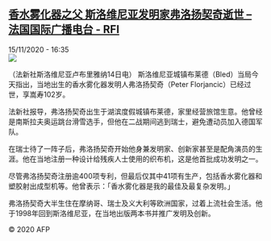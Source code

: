 <!--1605459389000-->
[香水雾化器之父 斯洛维尼亚发明家弗洛扬契奇逝世 – 法国国际广播电台 - RFI](http://www.rfi.fr//cn/contenu/20201115-%E9%A6%99%E6%B0%B4%E9%9B%BE%E5%8C%96%E5%99%A8%E4%B9%8B%E7%88%B6-%E6%96%AF%E6%B4%9B%E7%BB%B4%E5%B0%BC%E4%BA%9A%E5%8F%91%E6%98%8E%E5%AE%B6%E5%BC%97%E6%B4%9B%E6%89%AC%E5%A5%91%E5%A5%87%E9%80%9D%E4%B8%96)
------

<div>15/11/2020 - 16:35</div><img src="https://s.rfi.fr/media/display/ecac944e-275b-11eb-9396-005056bf87d6/w:310/p:16x9/int0019b.201115233501.jpg"><div class="t-content__body u-clearfix"><p>（法新社斯洛维尼亚卢布里雅纳14日电）    斯洛维尼亚城镇布莱德（Bled）当局今天指出，当地出生的香水雾化器发明人弗洛扬契奇（Peter Florjancic）已经过世，享嵩寿102岁。</p><p>    法新社报导，弗洛扬契奇出生于湖滨度假城镇布莱德，家里经营旅馆生意。他曾经是南斯拉夫奥运跳台滑雪选手，但他在二战期间逃到瑞士，避免遭动员加入德国军队。</p><p>    在瑞士待了一阵子后，弗洛扬契奇开始他身兼发明家、创新家甚至是配角演员的生涯。他在当地注册一种设计给残疾人士使用的织布机，这是他首批成功发明之一。</p><p>    尽管弗洛扬契奇注册逾400项专利，但最后仅其中41项有生产，包括香水雾化器和塑胶射出成型机等。他曾表示：「香水雾化器是我的最佳及最复杂发明。」</p><p>    弗洛扬契奇大半生住在摩纳哥、瑞士及义大利等欧洲国家，过着上流社会生活。他于1998年回到斯洛维尼亚，在当地出版两本书并推广发明及创新。</p><p class="t-copyright">© 2020 AFP</p>        </div>
